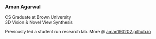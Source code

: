 ### Aman Agarwal 

CS Graduate at Brown University <br>
3D Vision & Novel View Synthesis

Previously led a student run research lab.
More @ <a href="https://aman190202.github.io">aman190202.github.io</a>
